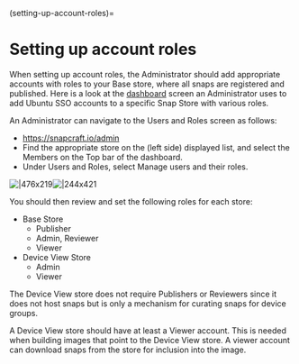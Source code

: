 (setting-up-account-roles)=
# Setting up account roles

When setting up account roles, the Administrator should add appropriate accounts with roles to your Base store, where all snaps are registered and published. Here is a look at the [dashboard](https://snapcraft.io/admin) screen an Administrator uses to add Ubuntu SSO accounts to a specific Snap Store with various roles.

An Administrator can navigate to the Users and Roles screen as follows:

* https://snapcraft.io/admin
* Find the appropriate store on the (left side) displayed list, and select the Members on the Top bar of the dashboard.
* Under Users and Roles, select Manage users and their roles.

![|476x219](https://lh5.googleusercontent.com/QaGGrfgBUJm5eXSnRwXzSGM12rcOh0qKc_nesD9OJB0p-FVa0F9f2Id-99QZESwui2mYdQp3fRTZBfNcrM7xXTUGcGgQd0a2VPs4A22iFNsBb0XIZcAhTRDGj4cqqFXwaVrmVPeEZUDw7FoE0jA)![|244x421](https://lh5.googleusercontent.com/16PT0FWIPPFLFSn45tpnwG43VcGcwxbAx7Ij6rh3Gwsl-hVP1JbZZXQVCmPBqy6NOS7CA29f0w3OesU496MKpzrg41dsWhKnYSi5UQ9mL5PsLe1I95o5YoFxB77x3TMbe9FMBm6j2-bhxK1uvwA)

You should then review and set the following roles for each store:

* Base Store
  * Publisher
  * Admin, Reviewer
  * Viewer
* Device View Store
  * Admin
  * Viewer

The Device View store does not require Publishers or Reviewers since it does not host snaps but is only a mechanism for curating snaps for device groups.

A Device View store should have at least a Viewer account. This is needed when building images that point to the Device View store. A viewer account can download snaps from the store for inclusion into the image.

